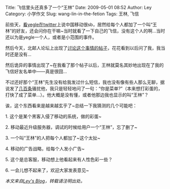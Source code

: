Title: 飞信里头还真多了一个“王林”
Date: 2009-05-01 08:52
Author: Ley
Category: 小学作文
Slug: wang-lin-in-the-fetion
Tags: 王林, 飞信

前些天，[看yegle在twitter][]上说中国移动很sb，居然给每个人都加了一个叫“王林”的好友，还会问你在干嘛\~当时就看了一下自己的飞信，没有这个人的啊...当时还以为是yegle一个人，或者是小范围的事件。

然后今天，北邮人论坛上出现了[讨论这个事情的帖子][]，花花看到以后问了我，我当时还是没有...

然后诡异的事情出现了\~在我看了那个帖子以后，王林就莫名其妙地出现在了我的飞信好友名单中——真是很囧...

不过还好那个“王林”先生没有给我发过什么短信，我也没有像有些人那么无聊，据说发了[几百条][]骚扰他，我只是轻轻地问了一句：“你是菜单?”（本来想打彩蛋的，打快了成了菜单...）。他大概是没有懂，或者他那边我也显示的叫“王林”？

诶，这个东西看来是越来越玄乎了\~总结一下我猜测的几个可能吧：<!--more-->

​1. 这个是某个黑客入侵了移动的系统，做的彩蛋\~

​2. 移动最近升级服务器，调试的时候给用户一个“王林”，忘了删了\~

​3. 一个叫“王林”的人把每个人都加了\~这个太扯\~

​4. 移动的广告战略，给每个人发小广告\~

​5. 这个是总客服，移动想上他看起来有人性色彩一些？

​6. 一会儿想不起来了，欢迎大家发表意见\~

*本文来自[Ley's Blog][]，转载请注明出处。*

  [看yegle在twitter]: http://twitter.com/yegle
  [讨论这个事情的帖子]: http://bbs.byr.edu.cn/wForum/disparticle.php?boardName=Talking&ID=3781962&pos=-1&page=38
  [几百条]: http://bbs.byr.edu.cn/wForum/disparticle.php?boardName=Talking&ID=3781962&pos=-1&page=3
  [Ley's Blog]: http://imley.net "Ley's Blog"
